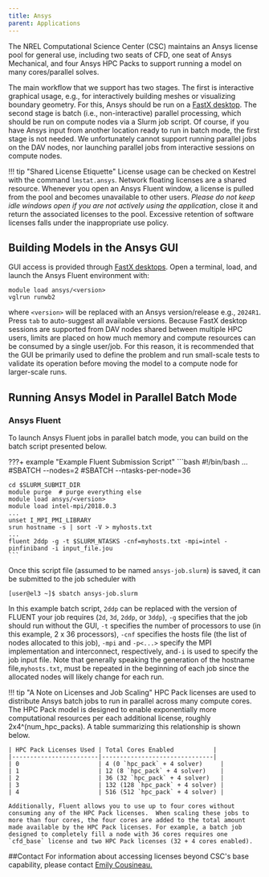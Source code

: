 ```yaml
---
title: Ansys
parent: Applications
---
```


The NREL Computational Science Center (CSC) maintains an Ansys license pool for general use, including two seats of CFD, one seat of Ansys Mechanical, and four Ansys HPC Packs to support running a model on many cores/parallel solves.

The main workflow that we support has two stages. The first is interactive graphical usage, e.g., for interactively building meshes or visualizing boundary geometry. For this, Ansys should be run on a [FastX desktop](https://nrel.github.io/HPC/Documentation/Viz_Analytics/virtualgl_fastx/). The second stage is batch (i.e., non-interactive) parallel processing, which should be run on compute nodes via a Slurm job script. Of course, if you have Ansys input from another location ready to run in batch mode, the first stage is not needed. We unfortunately cannot support running parallel jobs on the DAV nodes, nor launching parallel jobs from interactive sessions on compute nodes.

!!! tip "Shared License Etiquette"
     License usage can be checked on Kestrel with the command `lmstat.ansys`. Network floating licenses are a shared resource. Whenever you open an Ansys Fluent window, a license is pulled from the pool and becomes unavailable to other users. *Please do not keep idle windows open if you are not actively using the application*, close it and return the associated licenses to the pool. Excessive retention of software licenses falls under the inappropriate use policy.

## Building Models in the Ansys GUI
GUI access is provided through [FastX desktops](https://eagle-dav.hpc.nrel.gov/session/). Open a terminal, load, and launch the Ansys Fluent environment with:

```
module load ansys/<version>
vglrun runwb2
```

where `<version>` will be replaced with an Ansys version/release e.g., `2024R1`. Press `tab` to auto-suggest all available versions. Because FastX desktop sessions are supported from DAV nodes shared between multiple HPC users, limits are placed on how much memory and compute resources can be consumed by a single user/job. For this reason, it is recommended that the GUI be primarily used to define the problem and run small-scale tests to validate its operation before moving the model to a compute node for larger-scale runs.

## Running Ansys Model in Parallel Batch Mode

### Ansys Fluent
To launch Ansys Fluent jobs in parallel batch mode, you can build on the batch script presented below.

???+ example "Example Fluent Submission Script"
    ```bash
    #!/bin/bash
    ...
    #SBATCH --nodes=2
    #SBATCH --ntasks-per-node=36

    cd $SLURM_SUBMIT_DIR
    module purge  # purge everything else
    module load ansys/<version>
    module load intel-mpi/2018.0.3
    ...
    unset I_MPI_PMI_LIBRARY
    srun hostname -s | sort -V > myhosts.txt
    ...
    fluent 2ddp -g -t $SLURM_NTASKS -cnf=myhosts.txt -mpi=intel -pinfiniband -i input_file.jou
    ```

Once this script file (assumed to be named `ansys-job.slurm`) is saved, it can be submitted to the job scheduler with

```
[user@el3 ~]$ sbatch ansys-job.slurm
```

In this example batch script, `2ddp` can be replaced with the version of FLUENT your job requires (`2d`, `3d`, `2ddp`, or `3ddp`), `-g` specifies that the job should run without the GUI, `-t` specifies the number of processors to use (in this example, 2 x 36 processors), `-cnf` specifies the hosts file (the list of nodes allocated to this job), `-mpi` and `-p<...>` specify the MPI implementation and interconnect, respectively, and`-i` is used to specify the job input file.  Note that generally speaking the generation of the hostname file,`myhosts.txt`, must be repeated in the beginning of each job since the allocated nodes will likely change for each run. 

!!! tip "A Note on Licenses and Job Scaling"
    HPC Pack licenses are used to distribute Ansys batch jobs to run in parallel across many compute cores.  The HPC Pack model is designed to enable exponentially more computational resources per each additional license, roughly 2x4^(num_hpc_packs).  A table summarizing this relationship is shown below.


    | HPC Pack Licenses Used | Total Cores Enabled           |
    |------------------------|-------------------------------|
    | 0                      | 4 (0 `hpc_pack` + 4 solver)     |
    | 1                      | 12 (8 `hpc_pack` + 4 solver)    |
    | 2                      | 36 (32 `hpc_pack` + 4 solver)   |
    | 3                      | 132 (128 `hpc_pack` + 4 solver) |
    | 4                      | 516 (512 `hpc_pack` + 4 solver) |

    Additionally, Fluent allows you to use up to four cores without consuming any of the HPC Pack licenses.  When scaling these jobs to more than four cores, the four cores are added to the total amount made available by the HPC Pack licenses. For example, a batch job designed to completely fill a node with 36 cores requires one `cfd_base` license and two HPC Pack licenses (32 + 4 cores enabled).



##Contact
For information about accessing licenses beyond CSC's base capability, please contact [Emily Cousineau.](mailto://Emily.Cousineau@nrel.gov)
